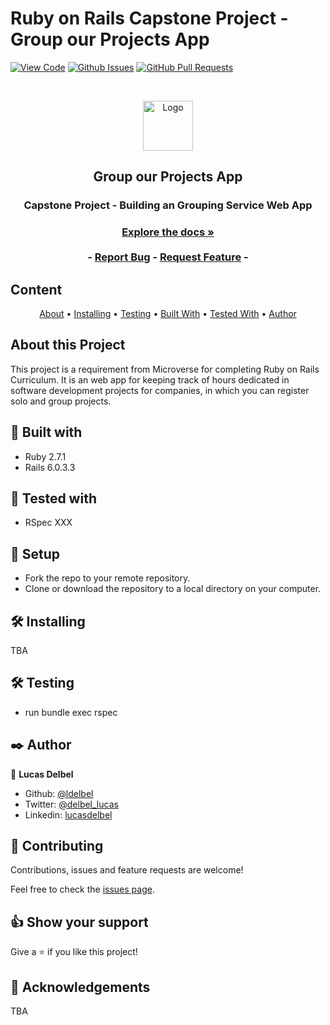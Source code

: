 # Ruby on Rails Capstone Project - Group our Projects App

[![View Code](https://img.shields.io/badge/View%20-Code-green)]()
[![Github Issues](https://img.shields.io/badge/GitHub-Issues-orange)]()
[![GitHub Pull Requests](https://img.shields.io/badge/GitHub-Pull%20Requests-blue)]()

<br />
<p align="center">
  <a href="https://github.com/ldelbel/group-our-projects">
    <img src="images/microverse.png" alt="Logo" width="80" height="80">
  </a>

  <h2 align="center">Group our Projects App</h2>

  <h3 align="center">Capstone Project - Building an Grouping Service Web App<h3>
  <p align="center">
    <a href="https://github.com/ldelbel/group-our-projects"><strong>Explore the docs »</strong></a>
    <br />
    <br />
    -
    <a href="https://github.com/ldelbel/group-our-projects/issues">Report Bug</a>
    -
    <a href="https://github.com/ldelbel/group-our-projects/pulls">Request Feature</a>
    -
  </p>
</p>
    
## Content

<p align="center">
  <a href="#about">About</a> •
  <a href="#ins">Installing</a> •
  <a href="#testing">Testing</a> •
  <a href="#with">Built With</a> •
  <a href="#tested">Tested With</a> •
  <a href="#author">Author</a>
</p>

## About this Project <a name = "about"></a>

This project is a requirement from Microverse for completing Ruby on Rails Curriculum. It is an web app for keeping track of hours dedicated in software development projects for companies, in which you can register solo and group projects.


## 🔧 Built with<a name = "with"></a>

- Ruby 2.7.1
- Rails 6.0.3.3

## 🔧 Tested with<a name = "tested"></a>

- RSpec XXX

## 🔨 Setup

- Fork the repo to your remote repository.
- Clone or download the repository to a local directory on your computer.

## 🛠 Installing <a name = "ins"></a>

TBA

## 🛠 Testing <a name = "testing"></a>

- run bundle exec rspec

## ✒️ Author <a name = "author"></a>

👤 **Lucas Delbel**

- Github: [@ldelbel](https://github.com/ldelbel)
- Twitter: [@delbel_lucas](https://twitter.com/delbel_lucas)
- Linkedin: [lucasdelbel](https://www.linkedin.com/in/lucasdelbel/)

## 🤝 Contributing

Contributions, issues and feature requests are welcome!

Feel free to check the [issues page]().

## 👍 Show your support

Give a ⭐️ if you like this project!

## :clap: Acknowledgements

TBA

